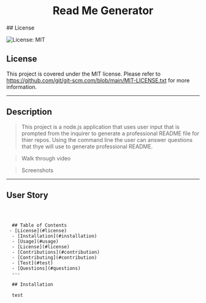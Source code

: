 <h1 align='center'>Read Me Generator</h1>
## License  

![License: MIT](https://img.shields.io/badge/License-MIT-blue.svg)

## License

This project is covered under the MIT license. Please refer to https://github.com/git/git-scm.com/blob/main/MIT-LICENSE.txt for more information.

---
 
## Description

> This project is a node.js application that uses user input that is prompted from the inquirer to generate a professional README file for thier repos. Using the command line the user can answer questions that thye will use to generate professional README.

> Walk through video 

> Screenshots 

---

## User Story
```



  ## Table of Contents
 - [License](#license)
  - [Installation](#installation)
  - [Usage](#usage)
  - [License](#license)
  - [Contributions](#contribution)
  - [Contributing](#contribution)
  - [Test](#test)
  - [Questions](#questions)
  ---

  ## Installation

  test

